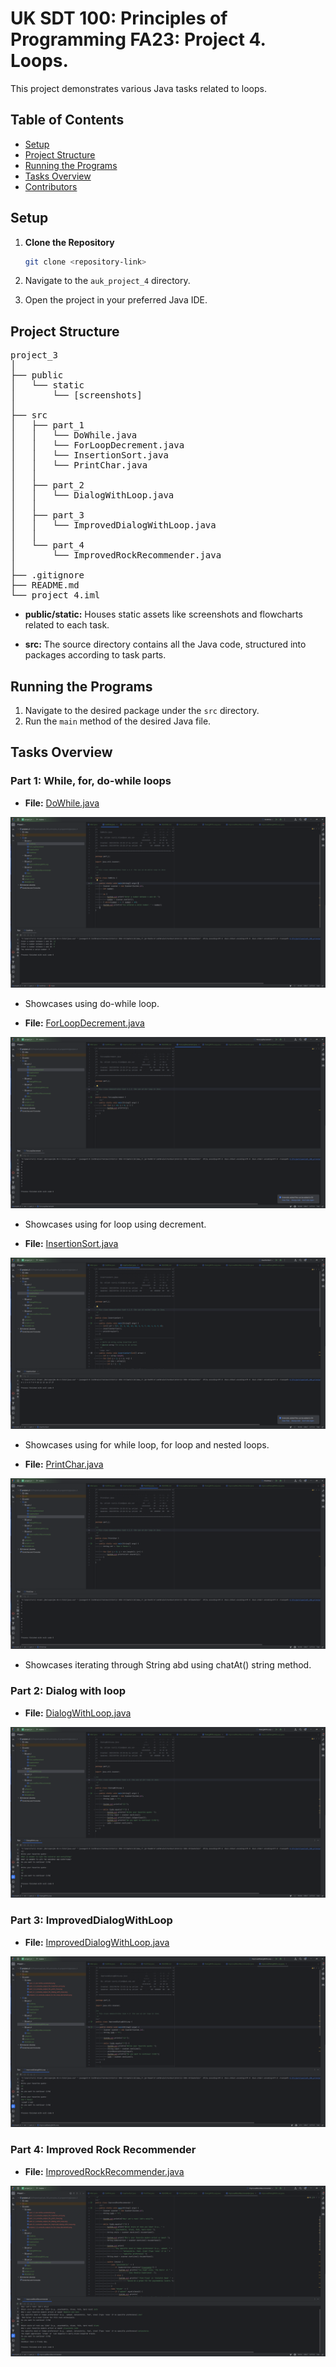 # UK SDT 100: Principles of Programming FA23: Project 4. Loops.

This project demonstrates various Java tasks related to loops.

## Table of Contents

- [Setup](#setup)
- [Project Structure](#project-structure)
- [Running the Programs](#running-the-programs)
- [Tasks Overview](#tasks-overview)
- [Contributors](#contributors)

## Setup

1. **Clone the Repository**
    ```bash
    git clone <repository-link>
    ```

2. Navigate to the `auk_project_4` directory.

3. Open the project in your preferred Java IDE.

## Project Structure

<pre>
project_3
│
├── public
│   └── static
│       └── [screenshots]
│
├── src
│   ├── part_1
│   │   └── DoWhile.java
│   │   └── ForLoopDecrement.java
│   │   └── InsertionSort.java
│   │   └── PrintChar.java
│   │
│   ├── part_2
│   │   └── DialogWithLoop.java
│   │
│   ├── part_3
│   │   └── ImprovedDialogWithLoop.java
│   │
│   └── part_4
│       └── ImprovedRockRecommender.java
│
├── .gitignore
├── README.md
└── project_4.iml
</pre>

- **public/static:** Houses static assets like screenshots and flowcharts related to each task.

- **src:** The source directory contains all the Java code, structured into packages according to task parts.

## Running the Programs

1. Navigate to the desired package under the `src` directory.
2. Run the `main` method of the desired Java file.

## Tasks Overview

### Part 1: While, for, do-while loops

- **File:** [DoWhile.java](src/part_1/DoWhile.java)

![Part 1.1. Screenshot: Console output for DoWhile.java](public/static/part_1_1_do-while_screenshot.png)

- Showcases using do-while loop.

- **File:** [ForLoopDecrement.java](src/part_1/ForLoopDecrement.java)

![Part 1.2. Screenshot: Console output for ForLoopDecrement.java](public/static/project_1_2_console_output_for_for_loop_decrement.png)

- Showcases using for loop using decrement.

- **File:** [InsertionSort.java](src/part_1/InsertionSort.java)

![Part 1.2. Screenshot: Console output for InsertionSort.java](public/static/part_1_3_console_output_for_insertion_sort.png)

- Showcases using for while loop, for loop and nested loops.

- **File:** [PrintChar.java](src/part_1/PrintChar.java)

![Part 1.2. Screenshot: Console output for PrintChar.java](public/static/part_1_4_console_output_for_print_char.png)

- Showcases iterating through String abd using chatAt() string method.

### Part 2: Dialog with loop

- **File:** [DialogWithLoop.java](src/part_2/DialogWithLoop.java)

![Part 2.1. Screenshot: Console output for DialogWithLoop.java](public/static/part_2_1_console_output_for_dialog_with_loop.png)

### Part 3: ImprovedDialogWithLoop

- **File:** [ImprovedDialogWithLoop.java](src/part_3/ImprovedDialogWithLoop.java)

![Part 3.1. Screenshot: Console output for ImprovedDialogWithLoop.java](public/static/part_3_1_console_output_for_improved_dialog_with_loop.png)

### Part 4: Improved Rock Recommender

- **File:** [ImprovedRockRecommender.java](src/part_4/ImprovedRockRecommender.java)

![Part 3.1. Screenshot: Console output for ImprovedRockRecommender.java](public/static/part_4_1_console_output_for_improved_rock_recommender.png)

